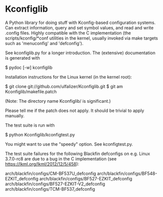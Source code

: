 Kconfiglib
==========

A Python library for doing stuff with Kconfig-based configuration systems. Can
extract information, query and set symbol values, and read and write .config
files. Highly compatible with the C implementation (the scripts/kconfig/\*conf
utilities in the kernel, usually invoked via make targets such as 'menuconfig'
and 'defconfig').

See kconfiglib.py for a longer introduction. The (extensive) documentation is
generated with

 $ pydoc [-w] kconfiglib

Installation instructions for the Linux kernel (in the kernel root):

 $ git clone git://github.com/ulfalizer/Kconfiglib.git
 $ git am Kconfiglib/makefile.patch

(Note: The directory name Kconfiglib/ is significant.)

Please tell me if the patch does not apply. It should be trivial to apply
manually.

The test suite is run with

 $ python Kconfiglib/kconfigtest.py

You might want to use the "speedy" option. See kconfigtest.py.

The test suite failures for the following Blackfin defconfigs on e.g.
Linux 3.7.0-rc8 are due to a bug in the C implementation (see
https://lkml.org/lkml/2012/12/5/458):

arch/blackfin/configs/CM-BF537U\_defconfig
arch/blackfin/configs/BF548-EZKIT\_defconfig
arch/blackfin/configs/BF527-EZKIT\_defconfig
arch/blackfin/configs/BF527-EZKIT-V2\_defconfig
arch/blackfin/configs/TCM-BF537\_defconfig
